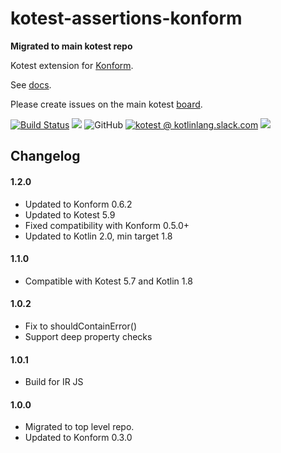 # kotest-assertions-konform

**Migrated to main kotest repo**

Kotest extension for [Konform](https://github.com/konform-kt/konform).

See [docs](https://kotest.io/docs/assertions/konform-matchers.html).

Please create issues on the main kotest [board](https://github.com/kotest/kotest/issues).

[![Build Status](https://github.com/kotest/kotest-assertions-konform/workflows/master/badge.svg)](https://github.com/kotest/kotest-assertions-konform/actions)
[<img src="https://img.shields.io/maven-central/v/io.kotest.extensions/kotest-assertions-konform.svg?label=latest%20release"/>](http://search.maven.org/#search|ga|1|kotest-assertions-konform)
![GitHub](https://img.shields.io/github/license/kotest/kotest-assertions-konform)
[![kotest @ kotlinlang.slack.com](https://img.shields.io/static/v1?label=kotlinlang&message=kotest&color=blue&logo=slack)](https://kotlinlang.slack.com/archives/CT0G9SD7Z)
[<img src="https://img.shields.io/nexus/s/https/oss.sonatype.org/io.kotest.extensions/kotest-assertions-konform.svg?label=latest%20snapshot"/>](https://oss.sonatype.org/content/repositories/snapshots/io/kotest/extensions/kotest-assertions-konform/)


## Changelog

#### 1.2.0

* Updated to Konform 0.6.2
* Updated to Kotest 5.9
* Fixed compatibility with Konform 0.5.0+
* Updated to Kotlin 2.0, min target 1.8

#### 1.1.0

* Compatible with Kotest 5.7 and Kotlin 1.8

#### 1.0.2

* Fix to shouldContainError()
* Support deep property checks

#### 1.0.1

* Build for IR JS

#### 1.0.0

* Migrated to top level repo.
* Updated to Konform 0.3.0
